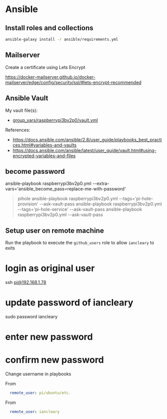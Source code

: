 # Ansible

## Install roles and collections

```bash
ansible-galaxy install -r ansible/requirements.yml
```

## Mailserver

Create a certificate using Lets Encrypt

https://docker-mailserver.github.io/docker-mailserver/edge/config/security/ssl/#lets-encrypt-recommended


## Ansible Vault

My vault file(s):

* [group_vars/raspberrypi3bv2p0/vault.yml](group_vars/raspberrypi3bv2p0/vault.yml)

References:

* <https://docs.ansible.com/ansible/2.8/user_guide/playbooks_best_practices.html#variables-and-vaults>
* <https://docs.ansible.com/ansible/latest/user_guide/vault.html#using-encrypted-variables-and-files>


## become password
ansible-playbook raspberrypi3bv2p0.yml --extra-vars='ansible_become_pass=replace-me-with-password'

> pihole
> ansible-playbook raspberrypi3bv2p0.yml --tags='pi-hole-provision' --ask-vault-pass
> ansible-playbook raspberrypi3bv2p0.yml --tags='pi-hole-service' --ask-vault-pass
> ansible-playbook raspberrypi3bv2p0.yml --ask-vault-pass

## Setup user on remote machine

Run the playbook to execute the `github_users` role to allow `iancleary` to exits

# login as original user
ssh pi@192.168.1.78

# update password of iancleary
sudo password iancleary
# enter new password
# confirm new password

Change username in playbooks

From
```yaml
  remote_user: pi/ubuntu/etc.
```


From
```yaml
  remote_user: iancleary
```